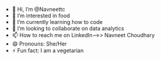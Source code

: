 - 👋 Hi, I’m @Navneettc
- 👀 I’m interested in food
- 🌱 I’m currently learning how to code
- 💞️ I’m looking to collaborate on data analytics
- 📫 How to reach me on LinkedIn-->> Navneet Choudhary
- 😄 Pronouns: She/Her
- ⚡ Fun fact: I am a vegetarian 

<!---
Navneettc/Navneettc is a ✨ special ✨ repository because its `README.md` (this file) appears on your GitHub profile.
You can click the Preview link to take a look at your changes.
--->
